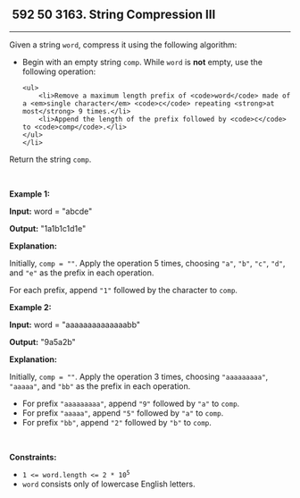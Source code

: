 <h2> 592 50
3163. String Compression III</h2><hr><div><p>Given a string <code>word</code>, compress it using the following algorithm:</p>

<ul>
	<li>Begin with an empty string <code>comp</code>. While <code>word</code> is <strong>not</strong> empty, use the following operation:

	<ul>
		<li>Remove a maximum length prefix of <code>word</code> made of a <em>single character</em> <code>c</code> repeating <strong>at most</strong> 9 times.</li>
		<li>Append the length of the prefix followed by <code>c</code> to <code>comp</code>.</li>
	</ul>
	</li>
</ul>

<p>Return the string <code>comp</code>.</p>

<p>&nbsp;</p>
<p><strong class="example">Example 1:</strong></p>

<div class="example-block">
<p><strong>Input:</strong> <span class="example-io">word = "abcde"</span></p>

<p><strong>Output:</strong> <span class="example-io">"1a1b1c1d1e"</span></p>

<p><strong>Explanation:</strong></p>

<p>Initially, <code>comp = ""</code>. Apply the operation 5 times, choosing <code>"a"</code>, <code>"b"</code>, <code>"c"</code>, <code>"d"</code>, and <code>"e"</code> as the prefix in each operation.</p>

<p>For each prefix, append <code>"1"</code> followed by the character to <code>comp</code>.</p>
</div>

<p><strong class="example">Example 2:</strong></p>

<div class="example-block">
<p><strong>Input:</strong> <span class="example-io">word = "aaaaaaaaaaaaaabb"</span></p>

<p><strong>Output:</strong> <span class="example-io">"9a5a2b"</span></p>

<p><strong>Explanation:</strong></p>

<p>Initially, <code>comp = ""</code>. Apply the operation 3 times, choosing <code>"aaaaaaaaa"</code>, <code>"aaaaa"</code>, and <code>"bb"</code> as the prefix in each operation.</p>

<ul>
	<li>For prefix <code>"aaaaaaaaa"</code>, append <code>"9"</code> followed by <code>"a"</code> to <code>comp</code>.</li>
	<li>For prefix <code>"aaaaa"</code>, append <code>"5"</code> followed by <code>"a"</code> to <code>comp</code>.</li>
	<li>For prefix <code>"bb"</code>, append <code>"2"</code> followed by <code>"b"</code> to <code>comp</code>.</li>
</ul>
</div>

<p>&nbsp;</p>
<p><strong>Constraints:</strong></p>

<ul>
	<li><code>1 &lt;= word.length &lt;= 2 * 10<sup>5</sup></code></li>
	<li><code>word</code> consists only of lowercase English letters.</li>
</ul>
</div>